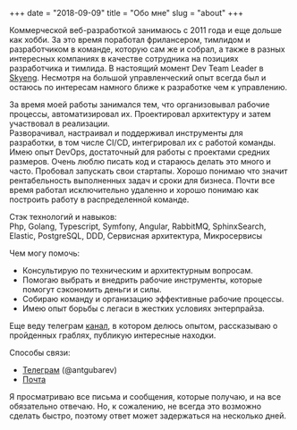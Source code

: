 +++
date = "2018-09-09"
title = "Обо мне"
slug = "about"
+++

Коммерческой веб-разработкой занимаюсь с 2011 года и еще дольше как хобби. За это время поработал фрилансером, 
тимлидом и разработчиком в команде, которую сам же и собрал, а также в разных интересных компаниях в качестве сотрудника на
позициях разработчика и тимлида. 
В настоящий момент Dev Team Leader в [Skyeng](https://skyeng.ru/invite/4d6a41314f4459774d773d3d?utm_source=copy).
Несмотря на большой управленческий опыт всегда был и остаюсь по интересам намного ближе к разработке чем к управлению.

За время моей работы занимался тем, что организовывал рабочие процессы, автоматизировал их. 
Проектировал архитектуру и затем участвовал в реализации.  
Разворачивал, настраивал и поддерживал инструменты для разработки, в том числе CI/CD, интегрировал их с работой команды. 
Имею опыт DevOps, достаточный для работы с проектами средних размеров. Очень люблю писать код и стараюсь делать это много и часто. 
Пробовал запускать свои стартапы. Хорошо понимаю что значит рентабельность выполненных задач и сроки для бизнеса.
Почти все время работал исключительно удаленно и хорошо понимаю как построить работу в распределенной команде. 

Стэк технологий и навыков:  
Php, Golang, Typescript, Symfony, Angular, RabbitMQ, SphinxSearch, Elastic, PostgreSQL, DDD, Сервисная архитектура, Микросервисы

Чем могу помочь:
- Консультирую по техническим и архитектурным вопросам.
- Помогаю выбрать и внедрить рабочие инструменты, которые помогут сэкономить деньги и силы.
- Собираю команду и организацию эффективные рабочие процессы.
- Имею опыт борьбы с легаси в жестких условиях энтерпрайза.

Еще веду телеграм [канал](https://tlgg.ru/antgubarevcom), в котором делюсь опытом, рассказываю о пройденных граблях, публикую интересные находки.

Способы связи:
- [Телеграм](https://t.me/antgubarev) (@antgubarev)
- [Почта](mailto:mail@antgubarev.com)

Я просматриваю все письма и сообщения, которые получаю, и на все обязательно отвечаю.
Но, к сожалению, не всегда это возможно сделать быстро, поэтому ответ может задержаться
на несколько дней.